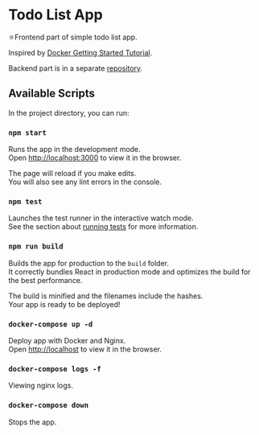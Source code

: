 # Todo List App

⚛️Frontend part of simple todo list app.

Inspired by [Docker Getting Started Tutorial](https://github.com/docker/getting-started).

Backend part is in a separate [repository](https://github.com/paulcervov/todo-list-api).

## Available Scripts

In the project directory, you can run:

### `npm start`

Runs the app in the development mode.\
Open [http://localhost:3000](http://localhost:3000) to view it in the browser.

The page will reload if you make edits.\
You will also see any lint errors in the console.

### `npm test`

Launches the test runner in the interactive watch mode.\
See the section about [running tests](https://facebook.github.io/create-react-app/docs/running-tests) for more information.

### `npm run build`

Builds the app for production to the `build` folder.\
It correctly bundles React in production mode and optimizes the build for the best performance.

The build is minified and the filenames include the hashes.\
Your app is ready to be deployed!

### `docker-compose up -d`

Deploy app with Docker and Nginx.\
Open [http://localhost](http://localhost) to view it in the browser.


### `docker-compose logs -f`

Viewing nginx logs.

### `docker-compose down`

Stops the app.
